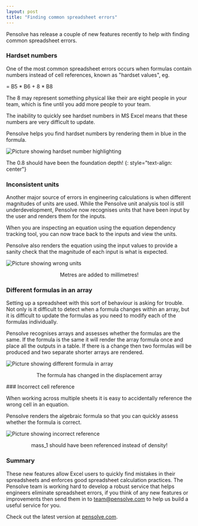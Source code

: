 ```yaml
---
layout: post
title: "Finding common spreadsheet errors"
---
```


Pensolve has release a couple of new features recently to help with finding common spreadsheet errors.

### Hardset numbers
One of the most common spreadsheet errors occurs when formulas contain numbers instead of cell references, known as "hardset values", eg.

= B5 * B6 + 8 * B8

The 8 may represent something physical like their are eight people in your team, which is fine until you add more people to your team.

The inability to quickly see hardset numbers in MS Excel means that these numbers are very difficult to update.

Pensolve helps you find hardset numbers by rendering them in blue in the formula.

![Picture showing hardset number highlighting](/public/2015-11-19/hardset_highlighting.png)

The 0.8 should have been the foundation depth!
{: style="text-align: center"}

### Inconsistent units

Another major source of errors in engineering calculations is when different magnitudes of units are used. 
While the Pensolve unit analysis tool is still underdevelopment, Pensolve now recognises units that have been input by the user and renders them for the inputs.

When you are inspecting an equation using the equation dependency tracking tool, you can now trace back to the inputs and view the units.

Pensolve also renders the equation using the input values to provide a sanity check that the magnitude of each input is what is expected.

![Picture showing wrong units](/public/2015-11-19/Wrong_units.png)
<p align="center">
  Metres are added to millimetres!
</p>

### Different formulas in an array

Setting up a spreadsheet with this sort of behaviour is asking for trouble. Not only is it difficult to detect when a formula changes within an array, but it is difficult to update the formulas as you need to modify each of the formulas individually.

Pensolve recognises arrays and assesses whether the formulas are the same. 
If the formula is the same it will render the array formula once and place all the outputs in a table. 
If there is a change then two formulas will be produced and two separate shorter arrays are rendered.

![Picture showing different formula in array](/public/2015-11-19/New_array_formula_markedup.png)
<p align="center">
  The formula has changed in the displacement array
</p>
### Incorrect cell reference

When working across multiple sheets it is easy to accidentally reference the wrong cell in an equation.

Pensolve renders the algebraic formula so that you can quickly assess whether the formula is correct.

![Picture showing incorrect reference](/public/2015-11-19/Wrong_cell_ref_markedup.png)
<p align="center">
  mass_1 should have been referenced instead of density!
</p>

### Summary

These new features allow Excel users to quickly find mistakes in their spreadsheets and enforces good spreadsheet calculation practices. The Pensolve team is working hard to develop a robust service that helps engineers eliminate spreadsheet errors, if you think of any new features or improvements then send them in to team@pensolve.com to help us build a useful service for you.

Check out the latest version at [pensolve.com](https://app.pensolve.com).
